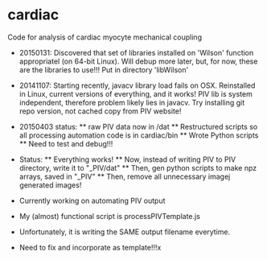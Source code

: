 cardiac
=======

Code for analysis of cardiac myocyte mechanical coupling

* 20150131: Discovered that set of libraries installed on 'Wilson' function appropriatel (on 64-bit Linux).  Will debup more later, but, for now, these are the libraries to use!!!  Put in directory 'libWilson'

* 20141107: Starting recently, javacv library load fails on OSX.  Reinstalled in Linux, current versions of everything, and it works!  PIV lib is system independent, therefore problem likely lies in javacv.  Try installing git repo version, not cached copy from PIV website!
* 20150403 status:
** raw PIV data now in /dat
** Restructured scripts so all processing automation code is in cardiac/bin
** Wrote Python scripts
** Need to test and debug!!!

* Status:
** Everything works!
** Now, instead of writing PIV to PIV directory, write it to "<filename>_PIV/dat"
** Then, gen python scripts to make npz arrays, saved in "<filename>_PIV"
** Then, remove all unnecessary imagej generated images!



* Currently working on automating PIV output
* My (almost) functional script is processPIVTemplate.js
* Unfortunately, it is writing the SAME output filename everytime.
* Need to fix and incorporate as template!!!x

